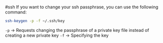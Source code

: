 #ssh 
If you want to change your ssh passphrase, you can use the following command:

```bash
ssh-keygen -p -f ~/.ssh/key
```

`-p` -> Requests changing the passphrase of a private key file instead of creating a new private key
`-f` -> Specifying the key
